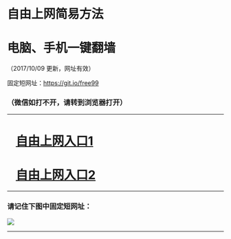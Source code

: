 ﻿# 自由上网简易方法

# 电脑、手机一键翻墙

（2017/10/09 更新，网址有效）

固定短网址：https://git.io/free99

### （微信如打不开，请转到浏览器打开）


***





# &nbsp;&nbsp; <a href="http://ft2791622593.fwq-tz-1001.info/fwqtz01.html?t=100900119975 " target="_blank">自由上网入口1</a>
# &nbsp;&nbsp; <a href="http://ft2278525327.fwq-tz-1002.info/fwqtz02.html?t=100900131128 " target="_blank">自由上网入口2</a>
***

### 请记住下图中固定短网址：

<img src="https://s3-us-west-2.amazonaws.com/fwq-1001/yjfq-20170905okok.png" /> 


***

